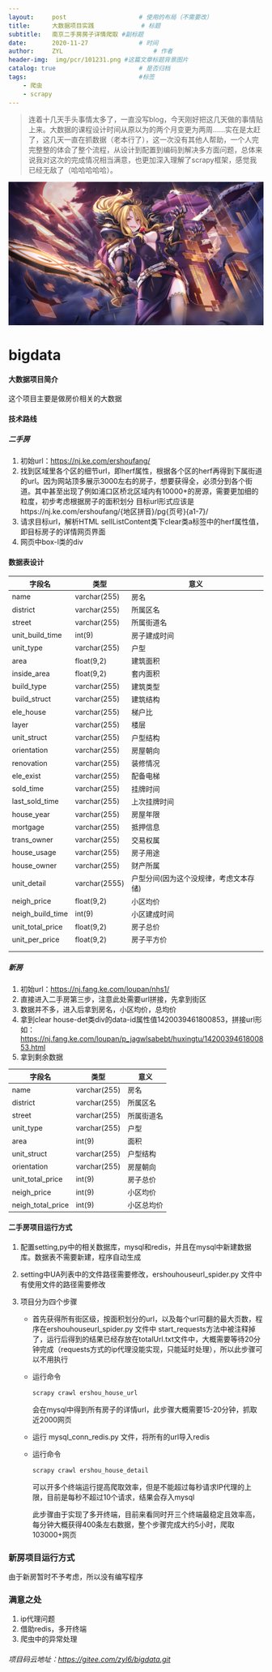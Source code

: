 ```yaml
---
layout:     post   				    # 使用的布局（不需要改）
title:      大数据项目实践				# 标题 
subtitle:   南京二手房房子详情爬取 #副标题
date:       2020-11-27 				# 时间
author:     ZYL 						# 作者
header-img:  img/pcr/101231.png	#这篇文章标题背景图片
catalog: true 						# 是否归档
tags:								#标签
    - 爬虫
    - scrapy
---
```


> ​	连着十几天手头事情太多了，一直没写blog，今天刚好把这几天做的事情贴上来。
​	大数据的课程设计时间从原以为的两个月变更为两周……实在是太赶了，这几天一直在抓数据（老本行了），这一次没有其他人帮助，一个人完完整整的体会了整个流程，从设计到配置到编码到解决多方面问题，总体来说我对这次的完成情况相当满意，也更加深入理解了scrapy框架，感觉我已经无敌了（哈哈哈哈哈）。

![](https://github.com/ZYL-fight/ZYL-fight.github.io/blob/master/img/pcr/107131.png?raw=true)

# bigdata

#### 大数据项目简介

这个项目主要是做房价相关的大数据

#### 技术路线

##### 二手房

1. 初始url：https://nj.ke.com/ershoufang/
2. 找到区域里各个区的细节url，即herf属性，根据各个区的herf再得到下属街道的url。因为网站顶多展示3000左右的房子，想要获得全，必须分到各个街道。其中甚至出现了例如浦口区桥北区域内有10000+的房源，需要更加细的粒度，初步考虑根据房子的面积划分
   目标url形式应该是https://nj.ke.com/ershoufang/{地区拼音}/pg{页号}{a1-7}/ 
3. 请求目标url，解析HTML sellListContent类下clear类a标签中的herf属性值，即目标房子的详情网页界面
4. 网页中box-l类的div

#### 数据表设计

| 字段名           | 类型          | 意义                                   |
| ---------------- | ------------- | -------------------------------------- |
| name             | varchar(255)  | 房名                                   |
| district         | varchar(255)  | 所属区名                               |
| street           | varchar(255)  | 所属街道名                             |
| unit_build_time  | int(9)        | 房子建成时间                           |
| unit_type        | varchar(255)  | 户型                                   |
| area             | float(9,2)    | 建筑面积                               |
| inside_area      | float(9,2)    | 套内面积                               |
| build_type       | varchar(255)  | 建筑类型                               |
| build_struct     | varchar(255)  | 建筑结构                               |
| ele_house        | varchar(255)  | 梯户比                                 |
| layer            | varchar(255)  | 楼层                                   |
| unit_struct      | varchar(255)  | 户型结构                               |
| orientation      | varchar(255)  | 房屋朝向                               |
| renovation       | varchar(255)  | 装修情况                               |
| ele_exist        | varchar(255)  | 配备电梯                               |
| sold_time        | varchar(255)  | 挂牌时间                               |
| last_sold_time   | varchar(255)  | 上次挂牌时间                           |
| house_year       | varchar(255)  | 房屋年限                               |
| mortgage         | varchar(255)  | 抵押信息                               |
| trans_owner      | varchar(255)  | 交易权属                               |
| house_usage      | varchar(255)  | 房子用途                               |
| house_owner      | varchar(255)  | 财产所属                               |
| unit_detail      | varchar(2555) | 户型分间(因为这个没规律，考虑文本存储) |
| neigh_price      | float(9,2)    | 小区均价                               |
| neigh_build_time | int(9)        | 小区建成时间                           |
| unit_total_price | float(9,2)    | 房子总价                               |
| unit_per_price   | float(9,2)    | 房子平方价                             |
|                  |               |                                        |
|                  |               |                                        |

##### 新房

1. 初始url：https://nj.fang.ke.com/loupan/nhs1/
2. 直接进入二手房第三步，注意此处需要url拼接，先拿到街区
3. 数据并不多，进入后拿到房名，小区均价，总均价
4. 拿到clear house-det类div的data-id属性值1420039461800853，拼接url形如：https://nj.fang.ke.com/loupan/p_jagwlsabebt/huxingtu/1420039461800853.html
5. 拿到剩余数据

| 字段名            | 类型         | 意义       |
| ----------------- | ------------ | ---------- |
| name              | varchar(255) | 房名       |
| district          | varchar(255) | 所属区名   |
| street            | varchar(255) | 所属街道名 |
| unit_type         | varchar(255) | 户型       |
| area              | int(9)       | 面积       |
| unit_struct       | varchar(255) | 户型结构   |
| orientation       | varchar(255) | 房屋朝向   |
| unit_total_price  | int(9)       | 房子总价   |
| neigh_price       | int(9)       | 小区均价   |
| neigh_total_price | int(9)       | 小区总均价 |

#### 二手房项目运行方式

1. 配置setting,py中的相关数据库，mysql和redis，并且在mysql中新建数据库。数据表不需要新建，程序自动生成

2. setting中UA列表中的文件路径需要修改，ershouhouseurl_spider.py 文件中有使用文件的路径需要修改

3. 项目分为四个步骤

   + 首先获得所有街区级，按面积划分的url，以及每个url可翻的最大页数，程序在ershouhouseurl_spider.py 文件中 start_requests方法中被注释掉了，运行后得到的结果已经存放在totalUrl.txt文件中，大概需要等待20分钟完成（requests方式的ip代理没能实现，只能延时处理），所以此步骤可以不用执行

   + 运行命令

     ```powershell
     scrapy crawl ershou_house_url
     ```

     会在mysql中得到所有房子的详情url，此步骤大概需要15-20分钟，抓取近2000网页

   + 运行 mysql_conn_redis.py 文件，将所有的url导入redis

   + 运行命令

     ```powershell
     scrapy crawl ershou_house_detail
     ```

     可以开多个终端运行提高爬取效率，但是不能超过每秒请求IP代理的上限，目前是每秒不超过10个请求，结果会存入mysql
     
     此步骤由于实现了多开终端，目前来看同时开三个终端最稳定且效率高，每分钟大概获得400条左右数据，整个步骤完成大约5小时，爬取103000+网页

### 新房项目运行方式

由于新房暂时不予考虑，所以没有编写程序



### 满意之处

1. ip代理问题
2. 借助redis，多开终端
3. 爬虫中的异常处理

###### 项目码云地址：<a>https://gitee.com/zyl6/bigdata.git</a>